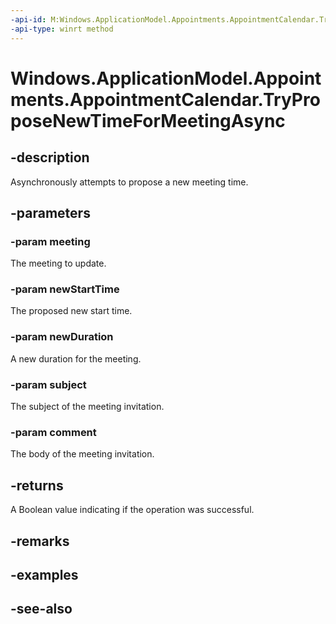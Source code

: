```yaml
---
-api-id: M:Windows.ApplicationModel.Appointments.AppointmentCalendar.TryProposeNewTimeForMeetingAsync(Windows.ApplicationModel.Appointments.Appointment,Windows.Foundation.DateTime,Windows.Foundation.TimeSpan,System.String,System.String)
-api-type: winrt method
---
```


<!-- Method syntax
public Windows.Foundation.IAsyncOperation<bool> TryProposeNewTimeForMeetingAsync(Windows.ApplicationModel.Appointments.Appointment meeting, Windows.Foundation.DateTime newStartTime, Windows.Foundation.TimeSpan newDuration, System.String subject, System.String comment)
-->

# Windows.ApplicationModel.Appointments.AppointmentCalendar.TryProposeNewTimeForMeetingAsync

## -description
Asynchronously attempts to propose a new meeting time.

## -parameters
### -param meeting
The meeting to update.

### -param newStartTime
The proposed new start time.

### -param newDuration
A new duration for the meeting.

### -param subject
The subject of the meeting invitation.

### -param comment
The body of the meeting invitation.

## -returns
A Boolean value indicating if the operation was successful.

## -remarks

## -examples

## -see-also
